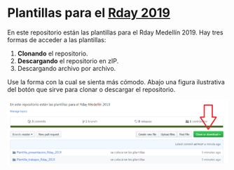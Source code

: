 # Plantillas para el [Rday 2019](https://rdaymedellin.github.io)

En este repositorio están las plantillas para el Rday Medellín 2019. Hay tres formas de acceder a las plantillas:

1. **Clonando** el repositorio.
2. **Descargando** el repositorio en zIP.
3. Descargando archivo por archivo.

Use la forma con la cual se sienta más cómodo. Abajo una figura ilustrativa del botón que sirve para clonar o descargar el repositorio.

![Figura 1: Ilustración del botón para clonar o descargar.](xxximagenes/ilustracion.png)

